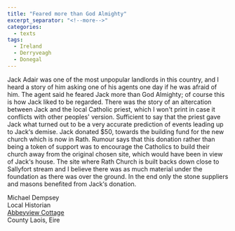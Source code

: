 ```yaml
---
title: "Feared more than God Almighty"
excerpt_separator: "<!--more-->"
categories:
  - texts
tags:
  - Ireland
  - Derryveagh
  - Donegal
---
```

Jack Adair was one of the most unpopular landlords in this country, and I heard a story of him asking one of his agents one day if he was afraid of him. The agent said he feared Jack more than God Almighty; of course this is how Jack liked to be regarded. There was the story of an altercation between Jack and the local Catholic priest, which I won't print in case it conflicts with other peoples' version. Sufficient to say that the priest gave Jack what turned out to be a very accurate prediction of events leading up to Jack‘s demise. Jack donated $50, towards the building fund for the new church which is now in Rath. Rumour says that this donation rather than being a token of support was to encourage the Catholics to build their church away from the original chosen site, which would have been in view of Jack‘s house. The site where Rath Church is built backs down close to Sallyfort stream and I believe there was as much material under the foundation as there was over the ground. In the end only the stone suppliers and masons benefited from Jack‘s donation.  
<!--more-->
Michael Dempsey  
Local Historian  
[Abbeyview Cottage](http://web.archive.org/web/20070819023905/http://www.barrowvale.com/abbeyview/history.asp "Abbeyview Cottage")  
County Laois, Eire
